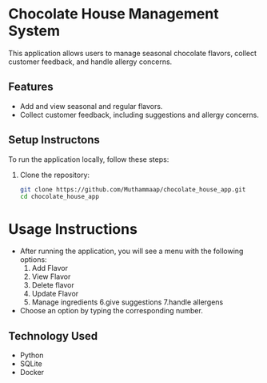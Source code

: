 # Chocolate House Management System

This application allows users to manage seasonal chocolate flavors, collect customer feedback, and handle allergy concerns.

## Features

- Add and view seasonal and regular flavors.
- Collect customer feedback, including suggestions and allergy concerns.

## Setup Instructons

To run the application locally, follow these steps:

1. Clone the repository:
   ```bash
   git clone https://github.com/Muthammaap/chocolate_house_app.git
   cd chocolate_house_app
   ```

# Usage Instructions

- After running the application, you will see a menu with the following options:
  1. Add Flavor
  2. View Flavor
  3. Delete flavor
  4. Update Flavor
  5. Manage ingredients
     6.give suggestions
     7.handle allergens
- Choose an option by typing the corresponding number.

## Technology Used

- Python
- SQLite
- Docker
